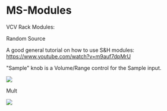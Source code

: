 # MS-Modules
VCV Rack Modules: 


Random Source

A good general tutorial on how to use S&H modules:
https://www.youtube.com/watch?v=m9auf7dpMrU

"Sample" knob is a Volume/Range control for the Sample input.



![](https://github.com/Phal-anx/MS-Modules/blob/master/Image/Random%20Source.png)


Mult

![](https://github.com/Phal-anx/MS-Modules/blob/master/Image/Mult.png)
